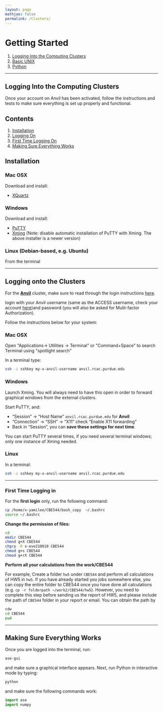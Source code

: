```yaml
---
layout: page
mathjax: false 
permalink: /Clusters/
---
```


# Getting Started
1. [Logging Into the Computing Clusters](../Clusters/)
2. [Basic UNIX](../UNIX/)
3. [Python](../Python/)

____

## Logging Into the Computing Clusters

Once your account on Anvil has been activated, follow the instructions and tests to make sure everything is set up properly and functional.

## Contents
1. [Installation](#installation)
2. [Logging On](#logging)
3. [First Time Logging On](#first-time)
4. [Making Sure Everything Works](#testing)

<a name='installation'></a>

## Installation

### Mac OSX
Download and install:

* [XQuartz](http://www.xquartz.org/)


### Windows

Download and install:

* [PuTTY](http://www.putty.org/)
* [Xming](http://sourceforge.net/projects/xming/) (Note: disable automatic installation of PuTTY with Xming. The above installer is a newer version)


### Linux (Debian-based, e.g. Ubuntu)
From the terminal
____

<a name='logging'></a>

## Logging onto the Clusters

For the [**Anvil**](https://www.tacc.utexas.edu/systems/stampede2) cluster, make sure to read through the login instructions [here](https://www.rcac.purdue.edu/knowledge/anvil/access/login/sshkeys).

login with your Anvil username (same as the ACCESS username, check your account [here](https://portal.tacc.utexas.edu/))and password (you will also be asked for Mulit-factor Authorization).

Follow the instructions below for your system:

### Mac OSX

Open "Applications-> Utilities -> Terminal" or "Command+Space" to search Terminal using "spotlight search"

In a terminal type:
```bash
ssh -i sshkey my-x-anvil-username anvil.rcac.purdue.edu
```

### Windows 
Launch Xming. You will always need to have this open in order to forward graphical windows from the external clusters.

Start PuTTY, and:

* “Session” → “Host Name” `anvil.rcac.purdue.edu` for **Anvil**
* “Connection” → “SSH” → “X11” check “Enable X11 forwarding”
* Back in “Session”, you can **save these settings for next time**.

You can start PuTTY several times, if you need several terminal windows; only one instance of Xming needed.


### Linux ###

In a terminal:
```bash
ssh -i sshkey my-x-anvil-username anvil.rcac.purdue.edu
```
____

<a name='first-time'></a>

### First Time Logging in ###

For the **first login** only, run the following command:

```bash
cp /home/x-yamilee/CBE544/bash_copy  ~/.bashrc 
source ~/.bashrc
```


**Change the permission of files:**

```bash
cd
mkdir CBE544
chmod g+X CBE544
chgrp -R x-eve210010 CBE544
chmod g+s CBE544
chmod g+rX CBE544
```

**Perform all your calculations from the work/CBE544**

For example, Create a folder `hw5` under `CBE544` and perform all calculations of HW5 in `hw5`. If you have already started you jobs somewhere else, you can copy the entire folder to CBE544 once you have done all calculations (e.g. `cp -r folderpath ~/work2/CBE544/hw5`).  However, you need to complete this step before sending us the report of HW5, and please include the path of `CBE544` folder in your report or email. You can obtain the path by 

```bash
cdw
cd CBE544
pwd
```

<a name='first-time-cees'></a>
____

<a name='testing'></a>

## Making Sure Everything Works ##

Once you are logged into the terminal, run:

```bash
ase-gui
```

and make sure a graphical interface appears. Next, run Python in interactive mode by typing:

```bash
python
```

and make sure the following commands work:

```python
import ase
import numpy
```

